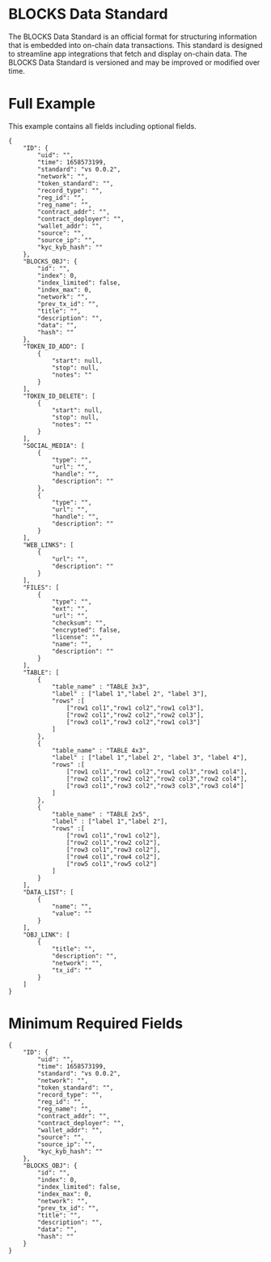 # BLOCKS Data Standard
The BLOCKS Data Standard is an official format for structuring information that is embedded into on-chain data transactions. This standard is designed to streamline app integrations that fetch and display on-chain data. The BLOCKS Data Standard is versioned and may be improved or modified over time.

# Full Example
This example contains all fields including optional fields.
```
{
	"ID": {
		"uid": "",
		"time": 1658573199,
		"standard": "vs 0.0.2",
		"network": "",
		"token_standard": "",
		"record_type": "",
		"reg_id": "",
		"reg_name": "",
		"contract_addr": "",
		"contract_deployer": "",
		"wallet_addr": "",
		"source": "",
		"source_ip": "",
		"kyc_kyb_hash": ""
	},
	"BLOCKS_OBJ": {
		"id": "",
		"index": 0,
		"index_limited": false,
		"index_max": 0,
		"network": "",
		"prev_tx_id": "",
		"title": "",
		"description": "",
		"data": "",
		"hash": ""
	},
	"TOKEN_ID_ADD": [
		{
			"start": null,
			"stop": null,
			"notes": ""
		}
	],
	"TOKEN_ID_DELETE": [
		{
			"start": null,
			"stop": null,
			"notes": ""
		}
	],
	"SOCIAL_MEDIA": [
		{
			"type": "",
			"url": "",
			"handle": "",
			"description": ""
		},
		{
			"type": "",
			"url": "",
			"handle": "",
			"description": ""
		}
	],
	"WEB_LINKS": [
		{
			"url": "",
			"description": ""
		}
	],
	"FILES": [
		{
			"type": "",
			"ext": "",
			"url": "",
			"checksum": "",
			"encrypted": false,
			"license": "",
			"name": "",
			"description": ""
		}
	],
	"TABLE": [
		{
			"table_name" : "TABLE 3x3",
			"label" : ["label 1","label 2", "label 3"],
			"rows" :[
				["row1 col1","row1 col2","row1 col3"],
				["row2 col1","row2 col2","row2 col3"],
				["row3 col1","row3 col2","row1 col3"]
			]
		},
		{
			"table_name" : "TABLE 4x3",
			"label" : ["label 1","label 2", "label 3", "label 4"],
			"rows" :[
				["row1 col1","row1 col2","row1 col3","row1 col4"],
				["row2 col1","row2 col2","row2 col3","row2 col4"],
				["row3 col1","row3 col2","row3 col3","row3 col4"]
			]
		},
		{
			"table_name" : "TABLE 2x5",
			"label" : ["label 1","label 2"],
			"rows" :[
				["row1 col1","row1 col2"],
				["row2 col1","row2 col2"],
				["row3 col1","row3 col2"],
				["row4 col1","row4 col2"],
				["row5 col1","row5 col2"]
			]
		}
	],
	"DATA_LIST": [
		{
			"name": "",
			"value": ""
		}
	],
	"OBJ_LINK": [
		{
			"title": "",
			"description": "",
			"network": "",
			"tx_id": ""
		}
	]
}
```
# Minimum Required Fields
```
{
	"ID": {
		"uid": "",
		"time": 1658573199,
		"standard": "vs 0.0.2",
		"network": "",
		"token_standard": "",
		"record_type": "",
		"reg_id": "",
		"reg_name": "",
		"contract_addr": "",
		"contract_deployer": "",
		"wallet_addr": "",
		"source": "",
		"source_ip": "",
		"kyc_kyb_hash": ""
	},
	"BLOCKS_OBJ": {
		"id": "",
		"index": 0,
		"index_limited": false,
		"index_max": 0,
		"network": "",
		"prev_tx_id": "",
		"title": "",
		"description": "",
		"data": "",
		"hash": ""
	}
}  
```
